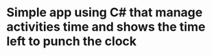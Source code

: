 <h1>Simple app using C# that manage activities time and shows the time left to punch the clock</h1>

